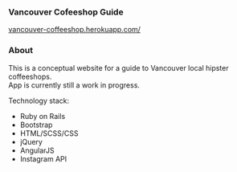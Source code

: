 <h3>Vancouver Cofeeshop Guide</h3>
<a href="http://vancouver-coffeeshop.herokuapp.com/">vancouver-coffeeshop.herokuapp.com/</a>

<h3>About</h3>

<p>This is a conceptual website for a guide to Vancouver local hipster coffeeshops. <br/>
  App is currently still a work in progress.
</p>

Technology stack:
<ul>
<li>Ruby on Rails</li>
<li>Bootstrap</li>
<li>HTML/SCSS/CSS</li>
<li>jQuery</li>
<li>AngularJS</li>
<li>Instagram API</li>
</ul>